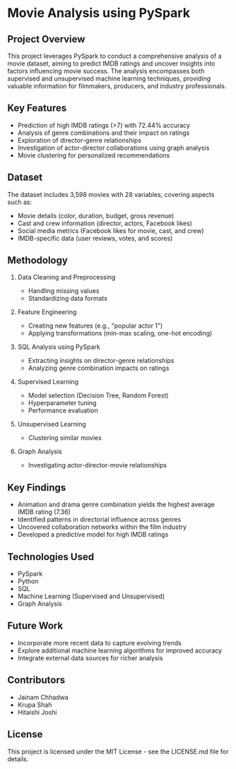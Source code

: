 
# Movie Analysis using PySpark

## Project Overview

This project leverages PySpark to conduct a comprehensive analysis of a movie dataset, aiming to predict IMDB ratings and uncover insights into factors influencing movie success. The analysis encompasses both supervised and unsupervised machine learning techniques, providing valuable information for filmmakers, producers, and industry professionals.

## Key Features

- Prediction of high IMDB ratings (>7) with 72.44% accuracy
- Analysis of genre combinations and their impact on ratings
- Exploration of director-genre relationships
- Investigation of actor-director collaborations using graph analysis
- Movie clustering for personalized recommendations

## Dataset

The dataset includes 3,598 movies with 28 variables, covering aspects such as:
- Movie details (color, duration, budget, gross revenue)
- Cast and crew information (director, actors, Facebook likes)
- Social media metrics (Facebook likes for movie, cast, and crew)
- IMDB-specific data (user reviews, votes, and scores)

## Methodology

1. Data Cleaning and Preprocessing
   - Handling missing values
   - Standardizing data formats

2. Feature Engineering
   - Creating new features (e.g., "popular actor 1")
   - Applying transformations (min-max scaling, one-hot encoding)

3. SQL Analysis using PySpark
   - Extracting insights on director-genre relationships
   - Analyzing genre combination impacts on ratings

4. Supervised Learning
   - Model selection (Decision Tree, Random Forest)
   - Hyperparameter tuning
   - Performance evaluation

5. Unsupervised Learning
   - Clustering similar movies

6. Graph Analysis
   - Investigating actor-director-movie relationships

## Key Findings

- Animation and drama genre combination yields the highest average IMDB rating (7.36)
- Identified patterns in directorial influence across genres
- Uncovered collaboration networks within the film industry
- Developed a predictive model for high IMDB ratings

## Technologies Used

- PySpark
- Python
- SQL
- Machine Learning (Supervised and Unsupervised)
- Graph Analysis

## Future Work

- Incorporate more recent data to capture evolving trends
- Explore additional machine learning algorithms for improved accuracy
- Integrate external data sources for richer analysis

## Contributors

- Jainam Chhadwa
- Krupa Shah
- Hitaishi Joshi

## License

This project is licensed under the MIT License - see the LICENSE.md file for details.
